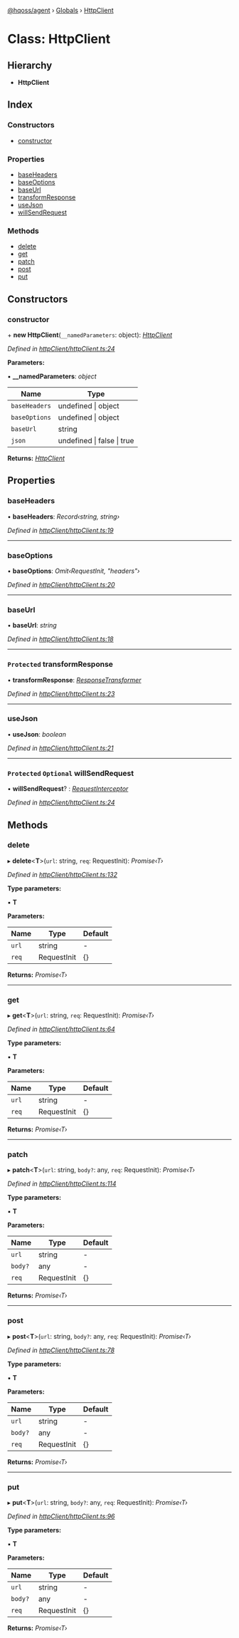 [@hqoss/agent](../README.md) › [Globals](../globals.md) › [HttpClient](httpclient.md)

# Class: HttpClient

## Hierarchy

* **HttpClient**

## Index

### Constructors

* [constructor](httpclient.md#constructor)

### Properties

* [baseHeaders](httpclient.md#baseheaders)
* [baseOptions](httpclient.md#baseoptions)
* [baseUrl](httpclient.md#baseurl)
* [transformResponse](httpclient.md#protected-transformresponse)
* [useJson](httpclient.md#usejson)
* [willSendRequest](httpclient.md#protected-optional-willsendrequest)

### Methods

* [delete](httpclient.md#delete)
* [get](httpclient.md#get)
* [patch](httpclient.md#patch)
* [post](httpclient.md#post)
* [put](httpclient.md#put)

## Constructors

###  constructor

\+ **new HttpClient**(`__namedParameters`: object): *[HttpClient](httpclient.md)*

*Defined in [httpClient/httpClient.ts:24](https://github.com/hqoss/node-agent/blob/6204dd6/src/httpClient/httpClient.ts#L24)*

**Parameters:**

▪ **__namedParameters**: *object*

Name | Type |
------ | ------ |
`baseHeaders` | undefined &#124; object |
`baseOptions` | undefined &#124; object |
`baseUrl` | string |
`json` | undefined &#124; false &#124; true |

**Returns:** *[HttpClient](httpclient.md)*

## Properties

###  baseHeaders

• **baseHeaders**: *Record‹string, string›*

*Defined in [httpClient/httpClient.ts:19](https://github.com/hqoss/node-agent/blob/6204dd6/src/httpClient/httpClient.ts#L19)*

___

###  baseOptions

• **baseOptions**: *Omit‹RequestInit, "headers"›*

*Defined in [httpClient/httpClient.ts:20](https://github.com/hqoss/node-agent/blob/6204dd6/src/httpClient/httpClient.ts#L20)*

___

###  baseUrl

• **baseUrl**: *string*

*Defined in [httpClient/httpClient.ts:18](https://github.com/hqoss/node-agent/blob/6204dd6/src/httpClient/httpClient.ts#L18)*

___

### `Protected` transformResponse

• **transformResponse**: *[ResponseTransformer](../globals.md#responsetransformer)*

*Defined in [httpClient/httpClient.ts:23](https://github.com/hqoss/node-agent/blob/6204dd6/src/httpClient/httpClient.ts#L23)*

___

###  useJson

• **useJson**: *boolean*

*Defined in [httpClient/httpClient.ts:21](https://github.com/hqoss/node-agent/blob/6204dd6/src/httpClient/httpClient.ts#L21)*

___

### `Protected` `Optional` willSendRequest

• **willSendRequest**? : *[RequestInterceptor](../globals.md#requestinterceptor)*

*Defined in [httpClient/httpClient.ts:24](https://github.com/hqoss/node-agent/blob/6204dd6/src/httpClient/httpClient.ts#L24)*

## Methods

###  delete

▸ **delete**<**T**>(`url`: string, `req`: RequestInit): *Promise‹T›*

*Defined in [httpClient/httpClient.ts:132](https://github.com/hqoss/node-agent/blob/6204dd6/src/httpClient/httpClient.ts#L132)*

**Type parameters:**

▪ **T**

**Parameters:**

Name | Type | Default |
------ | ------ | ------ |
`url` | string | - |
`req` | RequestInit | {} |

**Returns:** *Promise‹T›*

___

###  get

▸ **get**<**T**>(`url`: string, `req`: RequestInit): *Promise‹T›*

*Defined in [httpClient/httpClient.ts:64](https://github.com/hqoss/node-agent/blob/6204dd6/src/httpClient/httpClient.ts#L64)*

**Type parameters:**

▪ **T**

**Parameters:**

Name | Type | Default |
------ | ------ | ------ |
`url` | string | - |
`req` | RequestInit | {} |

**Returns:** *Promise‹T›*

___

###  patch

▸ **patch**<**T**>(`url`: string, `body?`: any, `req`: RequestInit): *Promise‹T›*

*Defined in [httpClient/httpClient.ts:114](https://github.com/hqoss/node-agent/blob/6204dd6/src/httpClient/httpClient.ts#L114)*

**Type parameters:**

▪ **T**

**Parameters:**

Name | Type | Default |
------ | ------ | ------ |
`url` | string | - |
`body?` | any | - |
`req` | RequestInit | {} |

**Returns:** *Promise‹T›*

___

###  post

▸ **post**<**T**>(`url`: string, `body?`: any, `req`: RequestInit): *Promise‹T›*

*Defined in [httpClient/httpClient.ts:78](https://github.com/hqoss/node-agent/blob/6204dd6/src/httpClient/httpClient.ts#L78)*

**Type parameters:**

▪ **T**

**Parameters:**

Name | Type | Default |
------ | ------ | ------ |
`url` | string | - |
`body?` | any | - |
`req` | RequestInit | {} |

**Returns:** *Promise‹T›*

___

###  put

▸ **put**<**T**>(`url`: string, `body?`: any, `req`: RequestInit): *Promise‹T›*

*Defined in [httpClient/httpClient.ts:96](https://github.com/hqoss/node-agent/blob/6204dd6/src/httpClient/httpClient.ts#L96)*

**Type parameters:**

▪ **T**

**Parameters:**

Name | Type | Default |
------ | ------ | ------ |
`url` | string | - |
`body?` | any | - |
`req` | RequestInit | {} |

**Returns:** *Promise‹T›*
